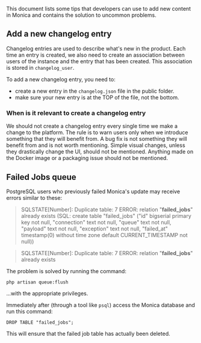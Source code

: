 This document lists some tips that developers can use to add new content in Monica and contains the solution to uncommon problems.

## Add a new changelog entry

Changelog entries are used to describe what's new in the product. Each time an entry is created, we also need to create an association between users of the instance and the entry that has been created. This association is stored in `changelog_user`.

To add a new changelog entry, you need to:
* create a new entry in the `changelog.json` file in the public folder.
* make sure your new entry is at the TOP of the file, not the bottom.

### When is it relevant to create a changelog entry

We should not create a changelog entry every single time we make a change to the platform. The rule is to warn users only when we introduce something that they will benefit from. A bug fix is not something they will benefit from and is not worth mentioning. Simple visual changes, unless they drastically change the UI, should not be mentioned. Anything made on the Docker image or a packaging issue should not be mentioned.

## Failed Jobs queue

PostgreSQL users who previously failed Monica's update may receive errors similar to these:

> SQLSTATE[Number]: Duplicate table: 7 ERROR:  relation "**failed_jobs**" already exists (SQL: create table "failed_jobs" ("id" bigserial primary key not null, "connection" text not null, "queue" text not null, "payload" text not null, "exception" text not null, "failed_at" timestamp(0) without time zone default CURRENT_TIMESTAMP not null))

> SQLSTATE[Number]: Duplicate table: 7 ERROR:  relation "**failed_jobs**" already exists

The problem is solved by running the command:

```
php artisan queue:flush
```
...with the appropriate privileges.

Immediately after (through a tool like `psql`) access the Monica database and run this command:
```
DROP TABLE "failed_jobs";
```
This will ensure that the failed job table has actually been deleted.
